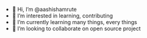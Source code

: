 - 👋 Hi, I’m @aashishamrute
- 👀 I’m interested in learning, contributing
- 🌱 I’m currently learning many things, every things
- 💞️ I’m looking to collaborate on open source project

<!---
aashishamrute/aashishamrute is a ✨ special ✨ repository because its `README.md` (this file) appears on your GitHub profile.
You can click the Preview link to take a look at your changes.
--->
